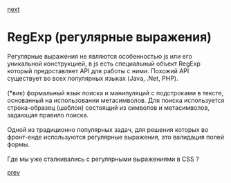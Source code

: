 <a href="08.md">next</a>

<h1>RegExp (регулярные выражения)</h1>

<div>
Регулярные выражения не являются особенностью js или его уникальной конструкцией, в js есть специальный объект
RegExp который предоставляет API для работы с ними. Похожий API существует во всех популярных языках (Java, .Net, PHP).
</div>

<br/>

<div>
(*вик) формальный язык поиска и манипуляций с подстроками в тексте, основанный на использовании метасимволов.
Для поиска используется строка-образец (шаблон) состоящий из символов и метасимволов, задающая правило поиска.
</div>

<br/>

<div>
Одной из традиционно популярных задач, для решения которых во фронт-енде используются регулярные выражения,
это валидация полей формы.
<br/>
<br/>
Где мы уже сталкивались с регулярными выражениями в CSS ?
</div>

<a href="06.md">prev</a>
